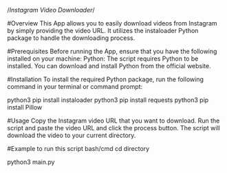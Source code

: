 /*Instagram Video Downloader*/

#Overview
This App allows you to easily download videos from Instagram by simply providing the video URL. It utilizes the instaloader Python package to handle the downloading process.

#Prerequisites
Before running the App, ensure that you have the following installed on your machine:
Python: The script requires Python to be installed. You can download and install Python from the official website.

#Installation
To install the required Python package, run the following command in your terminal or command prompt:

python3 pip install instaloader
python3 pip install requests
python3 pip install Pillow


#Usage
Copy the Instagram video URL that you want to download.
Run the script and paste the video URL and click the process button.
The script will download the video to your current directory.

#Example
to run this script
bash/cmd 
cd directory

python3 main.py
